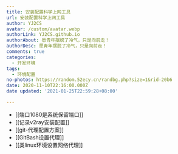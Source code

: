 ```yaml
---
title: 安装配置科学上网工具
url: 安装配置科学上网工具
author: YJ2CS
avatar: /custom/avatar.webp
authorLink: YJ2CS.github.io
authorAbout: 愿青年摆脱了冷气，只是向前走！
authorDesc: 愿青年摆脱了冷气，只是向前走！
comments: true
categories:
  - 开发环境
tags:
  - 环境配置
no-photos: https://random.52ecy.cn/randbg.php?size=1&rid-20b6
date: 2020-11-10T22:16:00.000Z
date updated: '2021-01-25T22:59:28+08:00'

---
```


- [[端口1080是系统保留端口]]
- [[记录v2ray安装配置]]
- [[git-代理配置方案]]
- [[GitBash设置代理]]
- [[类linux环境设置网络代理]]
